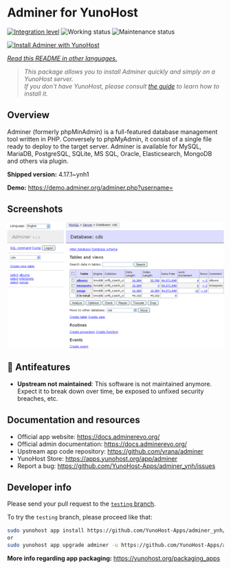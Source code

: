 <!--
N.B.: This README was automatically generated by <https://github.com/YunoHost/apps/tree/master/tools/readme_generator>
It shall NOT be edited by hand.
-->

# Adminer for YunoHost

[![Integration level](https://apps.yunohost.org/badge/integration/adminer)](https://ci-apps.yunohost.org/ci/apps/adminer/)
![Working status](https://apps.yunohost.org/badge/state/adminer)
![Maintenance status](https://apps.yunohost.org/badge/maintained/adminer)

[![Install Adminer with YunoHost](https://install-app.yunohost.org/install-with-yunohost.svg)](https://install-app.yunohost.org/?app=adminer)

*[Read this README in other languages.](./ALL_README.md)*

> *This package allows you to install Adminer quickly and simply on a YunoHost server.*  
> *If you don't have YunoHost, please consult [the guide](https://yunohost.org/install) to learn how to install it.*

## Overview

Adminer (formerly phpMinAdmin) is a full-featured database management tool written in PHP. Conversely to phpMyAdmin, it consist of a single file ready to deploy to the target server. Adminer is available for MySQL, MariaDB, PostgreSQL, SQLite, MS SQL, Oracle, Elasticsearch, MongoDB and others via plugin.

**Shipped version:** 4.17.1~ynh1

**Demo:** <https://demo.adminer.org/adminer.php?username=>

## Screenshots

![Screenshot of Adminer](./doc/screenshots/screenshot.png)

## :red_circle: Antifeatures

- **Upstream not maintained**: This software is not maintained anymore. Expect it to break down over time, be exposed to unfixed security breaches, etc.

## Documentation and resources

- Official app website: <https://docs.adminerevo.org/>
- Official admin documentation: <https://docs.adminerevo.org/>
- Upstream app code repository: <https://github.com/vrana/adminer>
- YunoHost Store: <https://apps.yunohost.org/app/adminer>
- Report a bug: <https://github.com/YunoHost-Apps/adminer_ynh/issues>

## Developer info

Please send your pull request to the [`testing` branch](https://github.com/YunoHost-Apps/adminer_ynh/tree/testing).

To try the `testing` branch, please proceed like that:

```bash
sudo yunohost app install https://github.com/YunoHost-Apps/adminer_ynh/tree/testing --debug
or
sudo yunohost app upgrade adminer -u https://github.com/YunoHost-Apps/adminer_ynh/tree/testing --debug
```

**More info regarding app packaging:** <https://yunohost.org/packaging_apps>
